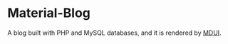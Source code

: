 # Material-Blog
A blog built with PHP and MySQL databases, and it is rendered by [MDUI](https://www.mdui.org/).
